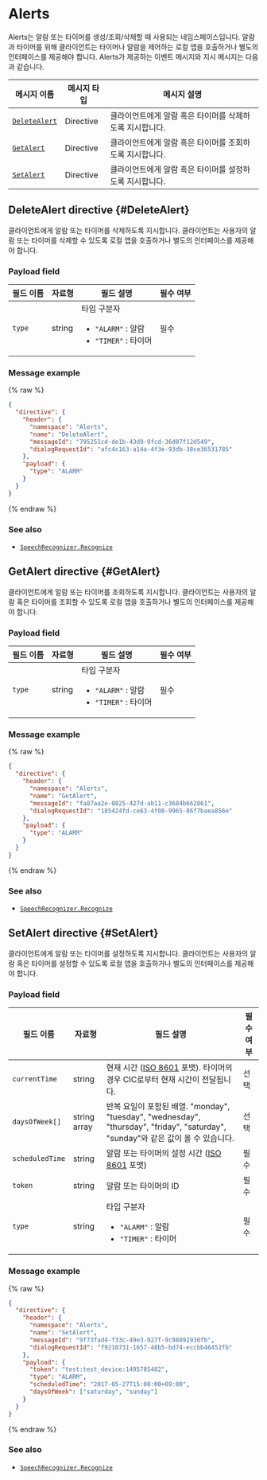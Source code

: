 # Alerts

Alerts는 알람 또는 타이머를 생성/조회/삭제할 때 사용되는 네임스페이스입니다. 알람과 타이머를 위해 클라이언트는 타이머나 알람을 제어하는 로컬 앱을 호출하거나 별도의 인터페이스를 제공해야 합니다. Alerts가 제공하는 이벤트 메시지와 지시 메시지는 다음과 같습니다.

| 메시지 이름         | 메시지 타입  | 메시지 설명                                   |
|------------------|-----------|---------------------------------------------|
| [`DeleteAlert`](#DeleteAlert) | Directive | 클라이언트에게 알람 혹은 타이머를 삭제하도록 지시합니다. |
| [`GetAlert`](#GetAlert)       | Directive | 클라이언트에게 알람 혹은 타이머를 조회하도록 지시합니다. |
| [`SetAlert`](#SetAlert)       | Directive | 클라이언트에게 알람 혹은 타이머를 설정하도록 지시합니다. |

## DeleteAlert directive {#DeleteAlert}
클라이언트에게 알람 또는 타이머를 삭제하도록 지시합니다. 클라이언트는 사용자의 알람 또는 타이머를 삭제할 수 있도록 로컬 앱을 호출하거나 별도의 인터페이스를 제공해야 합니다.

### Payload field

| 필드 이름       | 자료형    | 필드 설명                     | 필수 여부 |
|---------------|---------|-----------------------------|---------|
| `type`          | string  | 타입 구분자 <ul><li><code>"ALARM"</code> : 알람</li><li><code>"TIMER"</code> : 타이머</li></ul> | 필수    |

### Message example

{% raw %}

```json
{
  "directive": {
    "header": {
      "namespace": "Alerts",
      "name": "DeleteAlert",
      "messageId": "795251cd-de1b-43d9-9fcd-36d07f12d549",
      "dialogRequestId": "afc4c163-a14a-4f3e-93db-38ce36531785"
    },
    "payload": {
      "type": "ALARM"
    }
  }
}
```

{% endraw %}

### See also
* [`SpeechRecognizer.Recognize`](/CIC/References/CICInterface/SpeechRecognizer.md#Recognize)

## GetAlert directive {#GetAlert}

클라이언트에게 알람 또는 타이머를 조회하도록 지시합니다. 클라이언트는 사용자의 알람 혹은 타이머를 조회할 수 있도록 로컬 앱을 호출하거나 별도의 인터페이스를 제공해야 합니다.

### Payload field

| 필드 이름       | 자료형    | 필드 설명                     | 필수 여부 |
|---------------|---------|-----------------------------|---------|
| `type`          | string  | 타입 구분자 <ul><li><code>"ALARM"</code> : 알람</li><li><code>"TIMER"</code> : 타이머</li></ul>  | 필수    |

### Message example

{% raw %}

```json
{
  "directive": {
    "header": {
      "namespace": "Alerts",
      "name": "GetAlert",
      "messageId": "fa87aa2e-0825-427d-ab11-c3684b662861",
      "dialogRequestId": "185424fd-ce63-4f08-9965-86f7baea856e"
    },
    "payload": {
      "type": "ALARM"
    }
  }
}
```

{% endraw %}

### See also
* [`SpeechRecognizer.Recognize`](/CIC/References/CICInterface/SpeechRecognizer.md#Recognize)

## SetAlert directive {#SetAlert}

클라이언트에게 알람 또는 타이머를 설정하도록 지시합니다. 클라이언트는 사용자의 알람 혹은 타이머를 설정할 수 있도록 로컬 앱을 호출하거나 별도의 인터페이스를 제공해야 합니다.

### Payload field

| 필드 이름       | 자료형    | 필드 설명                     | 필수 여부 |
|---------------|---------|-----------------------------|---------|
| `currentTime`   | string       | 현재 시간 ([ISO 8601](https://en.wikipedia.org/wiki/ISO_8601) 포맷). 타이머의 경우 CIC로부터 현재 시간이 전달됩니다.                | 선택    |
| `daysOfWeek[]`  | string array | 반복 요일이 포함된 배열. "monday", "tuesday", "wednesday", "thursday", "friday", "saturday", "sunday"와 같은 값이 올 수 있습니다. | 선택    |
| `scheduledTime` | string       | 알람 또는 타이머의 설정 시간 ([ISO 8601](https://en.wikipedia.org/wiki/ISO_8601) 포맷)                                        | 필수    |
| `token`         | string       | 알람 또는 타이머의 ID                                                                                                      | 필수    |
| `type`          | string       | 타입 구분자 <ul><li><code>"ALARM"</code> : 알람</li><li><code>"TIMER"</code> : 타이머</li></ul>                     | 필수    |

### Message example

{% raw %}

```json
{
  "directive": {
    "header": {
      "namespace": "Alerts",
      "name": "SetAlert",
      "messageId": "9f73fad4-f33c-49e3-927f-9c98892936fb",
      "dialogRequestId": "f9210731-1657-48b5-bd74-eccbb46452fb"
    },
    "payload": {
      "token": "test:test_device:1495785482",
      "type": "ALARM",
      "scheduledTime": "2017-05-27T15:00:00+09:00",
      "daysOfWeek": ["saturday", "sunday"]
    }
  }
}
```

{% endraw %}

### See also
* [`SpeechRecognizer.Recognize`](/CIC/References/CICInterface/SpeechRecognizer.md#Recognize)
